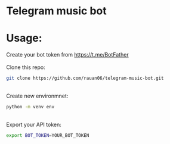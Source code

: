 # Telegram music bot
# Usage:
Create your bot token from https://t.me/BotFather \
\
Clone this repo: 
```bash
git clone https://github.com/rauan06/telegram-music-bot.git
```
\
Create new environmnet: 
```bash
python -m venv env
```
\
Export your API token: 
```bash
export BOT_TOKEN=YOUR_BOT_TOKEN
```
